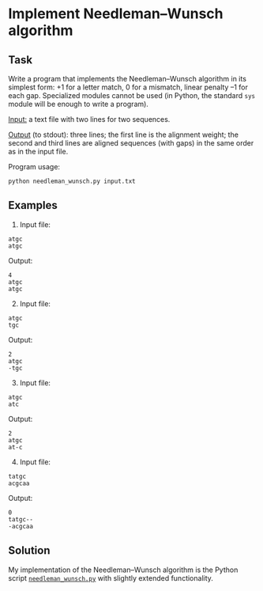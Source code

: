 # Implement Needleman–Wunsch algorithm

## Task

Write a program that implements the Needleman–Wunsch algorithm in its simplest form: +1 for a letter match, 0 for a mismatch, linear penalty –1 for each gap. Specialized modules cannot be used (in Python, the standard `sys` module will be enough to write a program).


<ins>Input:</ins> a text file with two lines for two sequences.

<ins>Output</ins> (to stdout): three lines; the first line is the alignment weight; the second and third lines are aligned sequences (with gaps) in the same order as in the input file.

Program usage:

`python needleman_wunsch.py input.txt`

## Examples

1. Input file:
```
atgc
atgc
```
Output:
```
4
atgc
atgc
```
2. Input file:
```
atgc
tgc
```
Output:
```
2
atgc
-tgc
```
3. Input file:
```
atgc
atc
```
Output:
```
2
atgc
at-c
```
4. Input file:
```
tatgc
acgcaa
```
Output:
```
0
tatgc--
-acgcaa
```

## Solution

My implementation of the Needleman–Wunsch algorithm is the Python script [`needleman_wunsch.py`](needleman_wunsch.py) with slightly extended functionality.
